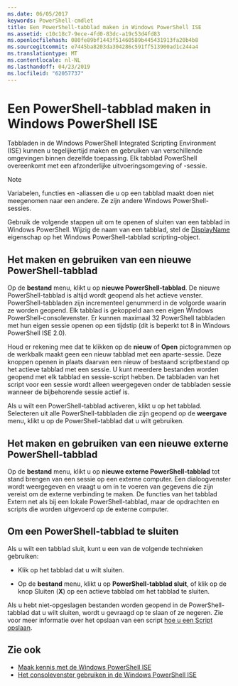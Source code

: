 ```yaml
---
ms.date: 06/05/2017
keywords: PowerShell-cmdlet
title: Een PowerShell-tabblad maken in Windows PowerShell ISE
ms.assetid: c10c18c7-9ece-4fd0-83dc-a19c53d4fd83
ms.openlocfilehash: 080fe89bf1443f51460589b445431913fa20b4b8
ms.sourcegitcommit: e7445ba8203da304286c591ff513900ad1c244a4
ms.translationtype: MT
ms.contentlocale: nl-NL
ms.lasthandoff: 04/23/2019
ms.locfileid: "62057737"
---
```

# <a name="how-to-create-a-powershell-tab-in-windows-powershell-ise"></a>Een PowerShell-tabblad maken in Windows PowerShell ISE

Tabbladen in de Windows PowerShell Integrated Scripting Environment (ISE) kunnen u tegelijkertijd maken en gebruiken van verschillende omgevingen binnen dezelfde toepassing.
Elk tabblad PowerShell overeenkomt met een afzonderlijke uitvoeringsomgeving of -sessie.

> [!NOTE]
> Variabelen, functies en -aliassen die u op een tabblad maakt doen niet meegenomen naar een andere. Ze zijn andere Windows PowerShell-sessies.

Gebruik de volgende stappen uit om te openen of sluiten van een tabblad in Windows PowerShell.
Wijzig de naam van een tabblad, stel de [DisplayName](object-model/The-PowerShellTab-Object.md#displayname) eigenschap op het Windows PowerShell-tabblad scripting-object.

## <a name="to-create-and-use-a-new-powershell-tab"></a>Het maken en gebruiken van een nieuwe PowerShell-tabblad

Op de **bestand** menu, klikt u op **nieuwe PowerShell-tabblad**. De nieuwe PowerShell-tabblad is altijd wordt geopend als het actieve venster.
PowerShell-tabbladen zijn incrementeel genummerd in de volgorde waarin ze worden geopend.
Elk tabblad is gekoppeld aan een eigen Windows PowerShell-consolevenster.
Er kunnen maximaal 32 PowerShell tabbladen met hun eigen sessie openen op een tijdstip (dit is beperkt tot 8 in Windows PowerShell ISE 2.0).

Houd er rekening mee dat te klikken op de **nieuw** of **Open** pictogrammen op de werkbalk maakt geen een nieuw tabblad met een aparte-sessie.
Deze knoppen openen in plaats daarvan een nieuw of bestaand scriptbestand op het actieve tabblad met een sessie.
U kunt meerdere bestanden worden geopend met elk tabblad en sessie-script hebben.
De tabbladen van het script voor een sessie wordt alleen weergegeven onder de tabbladen sessie wanneer de bijbehorende sessie actief is.

Als u wilt een PowerShell-tabblad activeren, klikt u op het tabblad. Selecteren uit alle PowerShell-tabbladen die zijn geopend op de **weergave** menu, klikt u op de PowerShell-tabblad dat u wilt gebruiken.

## <a name="to-create-and-use-a-new-remote-powershell-tab"></a>Het maken en gebruiken van een nieuwe externe PowerShell-tabblad

Op de **bestand** menu, klikt u op **nieuwe externe PowerShell-tabblad** tot stand brengen van een sessie op een externe computer.
Een dialoogvenster wordt weergegeven en vraagt u om in te voeren van gegevens die zijn vereist om de externe verbinding te maken.
De functies van het tabblad Extern net als bij een lokale PowerShell-tabblad, maar de opdrachten en scripts die worden uitgevoerd op de externe computer.

## <a name="to-close-a-powershell-tab"></a>Om een PowerShell-tabblad te sluiten

Als u wilt een tabblad sluit, kunt u een van de volgende technieken gebruiken:

- Klik op het tabblad dat u wilt sluiten.

- Op de **bestand** menu, klikt u op **PowerShell-tabblad sluit**, of klik op de knop Sluiten (**X**) op een actieve tabblad om het tabblad te sluiten.

Als u hebt niet-opgeslagen bestanden worden geopend in de PowerShell-tabblad dat u wilt sluiten, wordt u gevraagd op te slaan of ze negeren.
Zie voor meer informatie over het opslaan van een script [hoe u een Script opslaan](How-to-Write-and-Run-Scripts-in-the-Windows-PowerShell-ISE.md#how-to-save-a-script).

## <a name="see-also"></a>Zie ook

- [Maak kennis met de Windows PowerShell ISE](Introducing-the-Windows-PowerShell-ISE.md)
- [Het consolevenster gebruiken in de Windows PowerShell ISE](How-to-Use-the-Console-Pane-in-the-Windows-PowerShell-ISE.md)